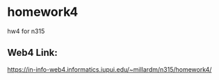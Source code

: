 # homework4

hw4 for n315

## Web4 Link:

https://in-info-web4.informatics.iupui.edu/~millardm/n315/homework4/
